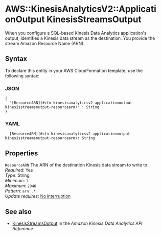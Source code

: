 # AWS::KinesisAnalyticsV2::ApplicationOutput KinesisStreamsOutput<a name="aws-properties-kinesisanalyticsv2-applicationoutput-kinesisstreamsoutput"></a>

When you configure a SQL\-based Kinesis Data Analytics application's output, identifies a Kinesis data stream as the destination\. You provide the stream Amazon Resource Name \(ARN\)\. 

## Syntax<a name="aws-properties-kinesisanalyticsv2-applicationoutput-kinesisstreamsoutput-syntax"></a>

To declare this entity in your AWS CloudFormation template, use the following syntax:

### JSON<a name="aws-properties-kinesisanalyticsv2-applicationoutput-kinesisstreamsoutput-syntax.json"></a>

```
{
  "[ResourceARN](#cfn-kinesisanalyticsv2-applicationoutput-kinesisstreamsoutput-resourcearn)" : String
}
```

### YAML<a name="aws-properties-kinesisanalyticsv2-applicationoutput-kinesisstreamsoutput-syntax.yaml"></a>

```
  [ResourceARN](#cfn-kinesisanalyticsv2-applicationoutput-kinesisstreamsoutput-resourcearn): String
```

## Properties<a name="aws-properties-kinesisanalyticsv2-applicationoutput-kinesisstreamsoutput-properties"></a>

`ResourceARN`  <a name="cfn-kinesisanalyticsv2-applicationoutput-kinesisstreamsoutput-resourcearn"></a>
The ARN of the destination Kinesis data stream to write to\.  
*Required*: Yes  
*Type*: String  
*Minimum*: `1`  
*Maximum*: `2048`  
*Pattern*: `arn:.*`  
*Update requires*: [No interruption](https://docs.aws.amazon.com/AWSCloudFormation/latest/UserGuide/using-cfn-updating-stacks-update-behaviors.html#update-no-interrupt)

## See also<a name="aws-properties-kinesisanalyticsv2-applicationoutput-kinesisstreamsoutput--seealso"></a>
+  [KinesisStreamsOutput](https://docs.aws.amazon.com/kinesisanalytics/latest/apiv2/API_KinesisStreamsOutput.html) in the *Amazon Kinesis Data Analytics API Reference* 